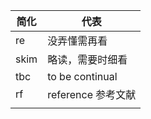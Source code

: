 | 简化 | 代表                |
| ---- | ------------------- |
| re   | 没弄懂需再看        |
| skim | 略读，需要时细看    |
| tbc  | to be continual     |
| rf   | reference  参考文献 |
|      |                     |

